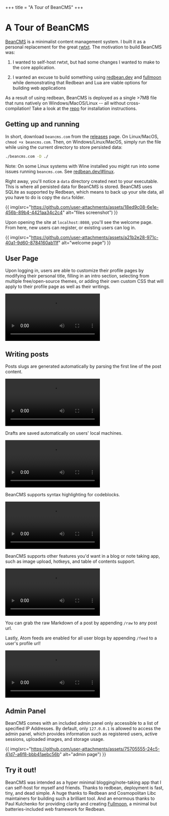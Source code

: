 +++
title = "A Tour of BeanCMS"
+++

# A Tour of BeanCMS

[BeanCMS](https://github.com/kevinfiol/beancms) is a minimalist content management system. I built it as a personal replacement for the great [rwtxt](https://github.com/schollz/rwtxt). The motivation to build BeanCMS was:

1. I wanted to self-host rwtxt, but had some changes I wanted to make to the core application.

2. I wanted an excuse to build something using [redbean.dev](https://redbean.dev/) and [fullmoon](https://github.com/pkulchenko/fullmoon) while demonstrating that Redbean and Lua are viable options for building web applications

As a result of using redbean, BeanCMS is deployed as a single >7MB file that runs natively on Windows/MacOS/Linux -- all without cross-compilation! Take a look at the [repo](https://github.com/kevinfiol/beancms) for installation instructions.

## Getting up and running

In short, download `beancms.com` from the [releases](https://github.com/kevinfiol/beancms/releases) page. On Linux/MacOS, `chmod +x beancms.com`. Then, on Windows/Linux/MacOS, simply run the file while using the current directory to store persisted data:

```bash
./beancms.com -D ./
``` 

Note: On some Linux systems with Wine installed you might run into some issues running `beancms.com`. See [redbean.dev/#linux](https://redbean.dev/#linux).

Right away, you'll notice a `data` directory created next to your executable. This is where all persisted data for BeanCMS is stored. BeanCMS uses SQLite as supported by Redbean, which means to back up your site data, all you have to do is copy the `data` folder.

{{ img(src="https://github.com/user-attachments/assets/18ed9c08-6e1e-456b-89b4-4421aa34c2c4" alt="files screenshot") }}

Upon opening the site at `localhost:8080`, you'll see the welcome page. From here, new users can register, or existing users can log in.

{{ img(src="https://github.com/user-attachments/assets/a21b2e28-971c-40a1-9d60-8784160ab11f" alt="welcome page") }}

## User Page

Upon logging in, users are able to customize their profile pages by modifying their personal title, filling in an intro section, selecting from multiple free/open-source themes, or adding their own custom CSS that will apply to their profile page as well as their writings.

<video controls src="https://github.com/user-attachments/assets/193b7f3c-75a0-4ac4-9050-f8948b5b3ced"></video>

## Writing posts

Posts slugs are generated automatically by parsing the first line of the post content.

<video controls src="https://github.com/user-attachments/assets/d54de71d-63ac-42b9-9c55-2ed0feeb8d4f"></video>

Drafts are saved automatically on users' local machines.

<video controls src="https://github.com/user-attachments/assets/43fa99de-e048-4335-802f-c0d3557072d4"></video>

BeanCMS supports syntax highlighting for codeblocks.

<video controls src="https://github.com/user-attachments/assets/1cede03e-e15e-4c3a-b545-0d6494853c08"></video>

BeanCMS supports other features you'd want in a blog or note taking app, such as image upload, hotkeys, and table of contents support.

<video controls src="https://github.com/user-attachments/assets/e1af1679-f659-4f5e-95c5-a5bafb31d1da"></video>

You can grab the raw Markdown of a post by appending `/raw` to any post url.

Lastly, Atom feeds are enabled for all user blogs by appending `/feed` to a user's profile url!

<video controls src="https://github.com/user-attachments/assets/290d9738-9a35-4243-ba6a-d9a6d27deac9"></video>

## Admin Panel

BeanCMS comes with an included admin panel only accessible to a list of specified IP Addresses. By default, only `127.0.0.1` is allowed to access the admin panel, which provides information such as registered users, active sessions, uploaded images, and storage usage.

{{ img(src="https://github.com/user-attachments/assets/75705555-24c5-41d7-a6f8-bbb41aebc56b" alt="admin page") }}

## Try it out!

BeanCMS was intended as a hyper minimal blogging/note-taking app that I can self-host for myself and friends. Thanks to redbean, deployment is fast, tiny, and dead simple. A huge thanks to Redbean and Cosmopolitan Libc maintainers for building such a brilliant tool. And an enormous thanks to Paul Kulchenko for providing clarity and creating [Fullmoon](https://github.com/pkulchenko/fullmoon), a minimal but batteries-included web framework for Redbean.
